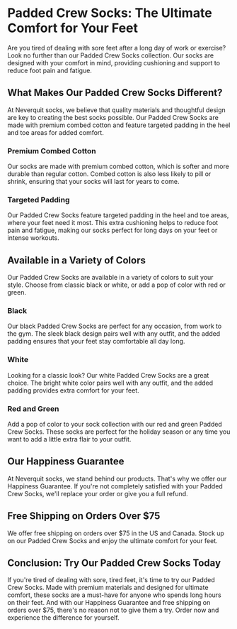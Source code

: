 # Padded Crew Socks: The Ultimate Comfort for Your Feet

Are you tired of dealing with sore feet after a long day of work or exercise? Look no further than our Padded Crew Socks collection. Our socks are designed with your comfort in mind, providing cushioning and support to reduce foot pain and fatigue. 

## What Makes Our Padded Crew Socks Different?

At Neverquit socks, we believe that quality materials and thoughtful design are key to creating the best socks possible. Our Padded Crew Socks are made with premium combed cotton and feature targeted padding in the heel and toe areas for added comfort. 

### Premium Combed Cotton

Our socks are made with premium combed cotton, which is softer and more durable than regular cotton. Combed cotton is also less likely to pill or shrink, ensuring that your socks will last for years to come. 

### Targeted Padding

Our Padded Crew Socks feature targeted padding in the heel and toe areas, where your feet need it most. This extra cushioning helps to reduce foot pain and fatigue, making our socks perfect for long days on your feet or intense workouts. 

## Available in a Variety of Colors

Our Padded Crew Socks are available in a variety of colors to suit your style. Choose from classic black or white, or add a pop of color with red or green. 

### Black

Our black Padded Crew Socks are perfect for any occasion, from work to the gym. The sleek black design pairs well with any outfit, and the added padding ensures that your feet stay comfortable all day long. 

### White

Looking for a classic look? Our white Padded Crew Socks are a great choice. The bright white color pairs well with any outfit, and the added padding provides extra comfort for your feet. 

### Red and Green

Add a pop of color to your sock collection with our red and green Padded Crew Socks. These socks are perfect for the holiday season or any time you want to add a little extra flair to your outfit. 

## Our Happiness Guarantee

At Neverquit socks, we stand behind our products. That's why we offer our Happiness Guarantee. If you're not completely satisfied with your Padded Crew Socks, we'll replace your order or give you a full refund. 

## Free Shipping on Orders Over $75

We offer free shipping on orders over $75 in the US and Canada. Stock up on our Padded Crew Socks and enjoy the ultimate comfort for your feet. 

## Conclusion: Try Our Padded Crew Socks Today

If you're tired of dealing with sore, tired feet, it's time to try our Padded Crew Socks. Made with premium materials and designed for ultimate comfort, these socks are a must-have for anyone who spends long hours on their feet. And with our Happiness Guarantee and free shipping on orders over $75, there's no reason not to give them a try. Order now and experience the difference for yourself.